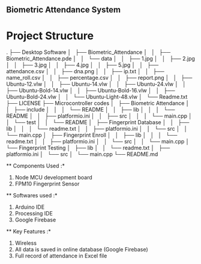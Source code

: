 ## Biometric Attendance System

# Project Structure

.
├── Desktop Software
│   ├── Biometric_Attendance
│   │   ├── Biometric_Attendance.pde
│   │   └── data
│   │       ├── 1.jpg
│   │       ├── 2.jpg
│   │       ├── 3.jpg
│   │       ├── 4.jpg
│   │       ├── 5.jpg
│   │       ├── attendance.csv
│   │       ├── dna.png
│   │       ├── ip.txt
│   │       ├── name_roll.csv
│   │       ├── percentage.csv
│   │       ├── report.png
│   │       ├── Ubuntu-12.vlw
│   │       ├── Ubuntu-14.vlw
│   │       ├── Ubuntu-24.vlw
│   │       ├── Ubuntu-Bold-14.vlw
│   │       ├── Ubuntu-Bold-16.vlw
│   │       ├── Ubuntu-Bold-24.vlw
│   │       └── Ubuntu-Light-48.vlw
│   └── Readme.txt
├── LICENSE
├── Microcontroller codes
│   ├── Biometric Attendance
│   │   ├── include
│   │   │   └── README
│   │   ├── lib
│   │   │   └── README
│   │   ├── platformio.ini
│   │   ├── src
│   │   │   └── main.cpp
│   │   └── test
│   │       └── README
│   ├── Fingerprint Database
│   │   ├── lib
│   │   │   └── readme.txt
│   │   ├── platformio.ini
│   │   └── src
│   │       └── main.cpp
│   ├── Fingerprint Enroll
│   │   ├── lib
│   │   │   └── readme.txt
│   │   ├── platformio.ini
│   │   └── src
│   │       └── main.cpp
│   └── Fingerprint Testing
│       ├── lib
│       │   └── readme.txt
│       ├── platformio.ini
│       └── src
│           └── main.cpp
└── README.md

** Components Used :*

1. Node MCU development board
2. FPM10 Fingerprint Sensor

** Softwares used :*

1. Arduino IDE
2. Processing IDE
3. Google Firebase

** Key Features :*

1. Wireless
2. All data is saved in online database (Google Firebase)
3. Full record of attendance in Excel file